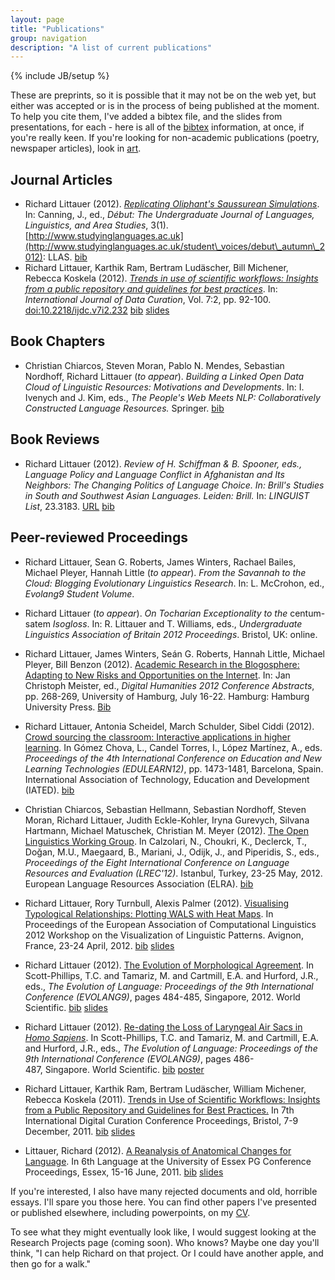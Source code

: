 ```yaml
---
layout: page
title: "Publications"
group: navigation
description: "A list of current publications"
---
```

{% include JB/setup %}

These are preprints, so it is possible that it may not be on the web yet, but either was accepted or is in the process of being published at the moment. To help you cite them, I've added a bibtex file, and the slides from presentations, for each - here is all of the [bibtex](http://www.burntfen.net/linguistics/publications.bib) information, at once, if you're really keen. If you're looking for non-academic publications (poetry, newspaper articles), look in [art](/art.html).

Journal Articles
----------------
 * Richard Littauer (2012). [_Replicating Oliphant's Saussurean Simulations_](http://www.rlittauer.com/publications/LittDebut.pdf). In: Canning, J., ed., _Début: The Undergraduate Journal of Languages, Linguistics, and Area Studies_, 3(1). [http://www.studyinglanguages.ac.uk](http://www.studyinglanguages.ac.uk/student\_voices/debut\_autumn\_2012): LLAS. [bib](http://www.rlittauer.com/publications/bib/LittDebut.bib)  
 * Richard Littauer, Karthik Ram, Bertram Ludäscher, Bill Michener, Rebecca Koskela (2012). [_Trends in use of scientific workflows: Insights from a public repository and guidelines for best practices_](http://ijdc.net/index.php/ijdc/article/download/222/291). In: _International Journal of Data Curation_, Vol. 7:2, pp. 92-100. [doi:10.2218/ijdc.v7i2.232](http://ijdc.net/index.php/ijdc/article/view/222) [bib](http://www.burntfen.net/publications/bib/LittIJDC.bib) [slides](http://www.slideshare.net/RichLitt/trends-in-use-of-scientific-workflows-insights-from-a-public-repository-and-recommendations-for-best-practices)  

Book Chapters
-------------
 * Christian Chiarcos, Steven Moran, Pablo N. Mendes, Sebastian Nordhoff, Richard Littauer (<i>to appear</i>). _Building a Linked Open Data Cloud of Linguistic Resources: Motivations and Developments_. In: I. Ivenych and J. Kim, eds., _The People's Web Meets NLP: Collaboratively Constructed Language Resources._ Springer. [bib](http://www.rlittauer.com/publications/bib/ChiarcosLOD.bib)  

Book Reviews
------------
 * Richard Littauer (2012). _Review of H. Schiffman & B. Spooner, eds., Language Policy and Language Conflict in Afghanistan and Its Neighbors: The Changing Politics of Language Choice. In: Brill's Studies in South and Southwest Asian Languages. Leiden: Brill._ In: _LINGUIST List_, 23.3183. [URL](http://linguistlist.org/pubs/reviews/get-review.cfm?SubID=4553348) [bib](http://www.rlittauer.com/publications/bib/LittLinguist.bib)  


Peer-reviewed Proceedings
-------------------------
 * Richard Littauer, Sean G. Roberts, James Winters, Rachael Bailes, Michael Pleyer, Hannah Little (*to appear*). *From the Savannah to the Cloud: Blogging Evolutionary Linguistics Research*. In: L. McCrohon, ed., *Evolang9 Student Volume*. 
 * Richard Littauer (*to appear*). *On Tocharian Exceptionality to the* centum-satem *Isogloss*. In: R. Littauer and T. Williams, eds., *Undergraduate Linguistics Association of Britain 2012 Proceedings*. Bristol, UK: online.  
 * Richard Littauer, James Winters, Seán G. Roberts, Hannah Little, Michael Pleyer, Bill Benzon (2012). [Academic Research in the Blogosphere: Adapting to New Risks and Opportunities on the Internet](http://www.rlittauer.com/publications/LittDH.pdf). In: Jan Christoph Meister, ed., _Digital Humanities 2012 Conference Abstracts_, pp. 268-269, University of Hamburg, July 16-22. Hamburg: Hamburg University Press. [Bib](http://www.rlittauer.com/publications/LittDH.bib)
 * Richard Littauer, Antonia Scheidel, March Schulder, Sibel Ciddi (2012). [Crowd sourcing the classroom: Interactive applications in higher learning](http://www.burntfen.net/publications/LittEdulearn.pdf). In Gómez Chova, L., Candel Torres, I., López Martínez, A., eds. _Proceedings of the 4th International Conference on Education and New Learning Technologies (EDULEARN12)_, pp. 1473-1481, Barcelona, Spain. International Association of Technology, Education and Development (IATED). [bib](http://www.burntfen.net/publications/bib/LittEdulearn.bib)  
 * Christian Chiarcos, Sebastian Hellmann, Sebastian Nordhoff, Steven Moran, Richard Littauer, Judith Eckle-Kohler, Iryna Gurevych, Silvana Hartmann, Michael Matuschek, Christian M. Meyer (2012). [The Open Linguistics Working Group](http://www.burntfen.net/publications/OKFLREC.pdf). In Calzolari, N., Choukri, K., Declerck, T., Doğan, M.U., Maegaard, B., Mariani, J., Odijk, J., and Piperidis, S., eds., _Proceedings of the Eight International Conference on Language Resources and Evaluation (LREC'12)_. Istanbul, Turkey, 23-25 May, 2012. European Language Resources Association (ELRA). [bib](http://www.burntfen.net/publications/bib/OKFLREC.bib)  
 * Richard Littauer, Rory Turnbull, Alexis Palmer (2012). [Visualising Typological Relationships: Plotting WALS with Heat Maps](http://www.burntfen.net/publications/LittEACL.pdf). In Proceedings of the European Association of Computational Linguistics 2012 Workshop on the Visualization of Linguistic Patterns. Avignon, France, 23-24 April, 2012. [bib](http://www.burntfen.net/publications/bib/LittEACL.bib) [slides](http://www.slideshare.net/RichLitt/visualising-typological-relationships-plotting-wals-with-heat-maps)
  
 * Richard Littauer (2012). <a href="http://www.burntfen.net/merecat/wp-content/uploads/2012/01/The-Evolution-of-Morphological-Agreement.pdf">The Evolution of Morphological Agreement</a>. In Scott-Phillips, T.C. and Tamariz, M. and Cartmill, E.A. and Hurford, J.R., eds., _The Evolution of Language: Proceedings of the 9th International Conference (EVOLANG9)_, pages 484-485, Singapore, 2012. World Scientific. [bib](http://www.burntfen.net/publications/bib/LittEvoa.bib) [slides](http://www.slideshare.net/RichLitt/the-evolution-of-morphological-agreement)   
 * Richard Littauer (2012). <a href="http://www.burntfen.net/merecat/wp-content/uploads/2012/01/Re-dating-the-Loss-of-Laryngeal-Air-Sacs-in-Homo-Sapiens.pdf">Re-dating the Loss of Laryngeal Air Sacs in <em>Homo Sapiens</em></a>. In Scott-Phillips, T.C. and Tamariz, M. and Cartmill, E.A. and Hurford, J.R., eds., _The Evolution of Language: Proceedings of the 9th International Conference (EVOLANG9)_, pages 486-487, Singapore. World Scientific. [bib](http://www.burntfen.net/publications/bib/LittEvob.bib) [poster](http://www.burntfen.net/merecat/wp-content/uploads/2012/01/Re-dating-the-Loss-of-Laryngeal-Air-Sacs-in-Homo-Sapiens.pdf)   
 * Richard Littauer, Karthik Ram, Bertram Ludäscher, William Michener, Rebecca Koskela (2011). <a href="http://www.burntfen.net/merecat/wp-content/uploads/2012/01/Trends-in-Use-of-Scientific-Workflows-Insights-from-a-Public-Repository-and-Recommendations-for-Best-Practices.pdf">Trends in Use of Scientific Workflows: Insights from a Public Repository and Guidelines for Best Practices.</a> In 7th International Digital Curation Conference Proceedings, Bristol, 7-9 December, 2011. [bib](http://www.burntfen.net/publications/bib/LittIDCC.bib) [slides](http://www.slideshare.net/RichLitt/trends-in-use-of-scientific-workflows-insights-from-a-public-repository-and-recommendations-for-best-practices)   
 * Littauer, Richard (2012). <a href="http://www.burntfen.net/merecat/wp-content/uploads/2012/01/A-Reanalysis-of-Anatomical-Changes-for-Language-Re-Dating-the-Loss-of-Laryngeal-Air-Sacs-in-Homo-sapiens.pdf">A Reanalysis of Anatomical Changes for Language</a>. In 6th Language at the University of Essex PG Conference Proceedings, Essex, 15-16 June, 2011. [bib](http://www.burntfen.net/publications/bib/LittEssex.bib) [slides](http://www.slideshare.net/RichLitt/a-reanalysis-of-anatomical-changes-for-language)  

If you're interested, I also have many rejected documents and old, horrible essays. I'll spare you those here. You can find other papers I've presented or published elsewhere, including powerpoints, on my [CV](http://www.burntfen.net/linguistics/Littauer_CV.pdf).  

To see what they might eventually look like, I would suggest looking at the Research Projects page (coming soon). Who knows? Maybe one day you'll think, "I can help Richard on that project. Or I could have another apple, and then go for a walk."
